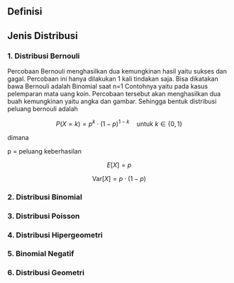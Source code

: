 ## Definisi

## Jenis Distribusi
### 1. Distribusi Bernouli
Percobaan Bernouli menghasilkan dua kemungkinan hasil yaitu sukses dan gagal. Percobaan ini hanya dilakukan 1 kali tindakan saja. Bisa dikatakan bawa Bernouli adalah Binomial saat n=1 Contohnya yaitu pada kasus pelemparan mata uang koin. Percobaan tersebut akan menghasilkan dua buah kemungkinan yaitu angka dan gambar. Sehingga bentuk distribusi peluang bernouli adalah

$$ P(X=k) = p^k \cdot (1-p)^{1-k} \quad \text{untuk } k \in \{0,1\} $$

dimana

p  = peluang keberhasilan

$$ E[X] = p $$ 

$$ \text{Var}[X] = p \cdot (1-p) $$

### 2. Distribusi Binomial
### 3. Distribusi Poisson
### 4. Distribusi Hipergeometri
### 5. Binomial Negatif
### 6. Distribusi Geometri
